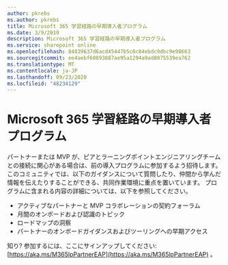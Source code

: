```yaml
---
author: pkrebs
ms.author: pkrebs
title: Microsoft 365 学習経路の早期導入者プログラム
ms.date: 3/9/2019
description: Microsoft 365 学習経路の早期導入者プログラム
ms.service: sharepoint online
ms.openlocfilehash: 84839637d6acd45447b5c6c84ebdc9dbc9e98663
ms.sourcegitcommit: ee4aebf60893887ae95a1294a9ad8975539ea762
ms.translationtype: MT
ms.contentlocale: ja-JP
ms.lasthandoff: 09/23/2020
ms.locfileid: "48234129"
---
```

# <a name="microsoft-365-learning-pathways-early-adopter-program"></a>Microsoft 365 学習経路の早期導入者プログラム

パートナーまたは MVP が、ピアとラーニングポイントエンジニアリングチームとの接続に関心がある場合は、前の導入プログラムに参加するよう招待します。 このコミュニティでは、以下のガイダンスについて質問したり、仲間から学んだ情報を伝えたりすることができる、共同作業環境に重点を置いています。 プログラムに含まれる内容の詳細については、以下を参照してください。  
- アクティブなパートナーと MVP コラボレーションの契約フォーラム 
- 月間のオンボードおよび認識のトピック 
- ロードマップの洞察 
- パートナーのオンボードガイダンスおよびツーリングへの早期アクセス 

知り? 参加するには、ここにサインアップしてください: [https://aka.ms/M365lpPartnerEAP](https://aka.ms/M365lpPartnerEAP) 。   

